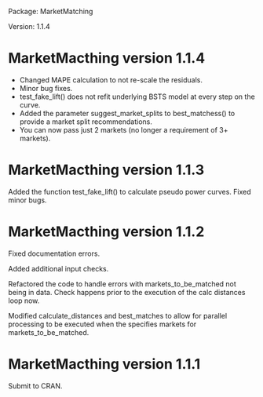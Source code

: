 Package: MarketMatching

Version: 1.1.4

MarketMacthing version 1.1.4
============================

-   Changed MAPE calculation to not re-scale the residuals.
-   Minor bug fixes.
-   test\_fake\_lift() does not refit underlying BSTS model at every
    step on the curve.
-   Added the parameter suggest\_market\_splits to best\_matchess() to
    provide a market split recommendations.
-   You can now pass just 2 markets (no longer a requirement of 3+
    markets).

MarketMacthing version 1.1.3
============================

Added the function test\_fake\_lift() to calculate pseudo power curves.
Fixed minor bugs.

MarketMacthing version 1.1.2
============================

Fixed documentation errors.

Added additional input checks.

Refactored the code to handle errors with markets\_to\_be\_matched not
being in data. Check happens prior to the execution of the calc
distances loop now.

Modified calculate\_distances and best\_matches to allow for parallel
processing to be executed when the specifies markets for
markets\_to\_be\_matched.

MarketMacthing version 1.1.1
============================

Submit to CRAN.
